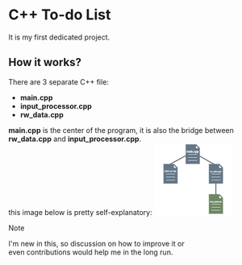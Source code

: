 # C++ To-do List
It is my first dedicated project.
## How it works?
There are 3 separate C++ file:
* **main.cpp**
* **input_processor.cpp**
* **rw_data.cpp**

**main.cpp** is the center of the program, it is also the bridge between **rw_data.cpp** and **input_processor.cpp**.
<br> this image below is pretty self-explanatory:
![How the document work, pretty much](/diagram/document_d.png)
>[!NOTE]
>I'm new in this, so discussion on how to improve it or<br>even contributions would help me in the long run.
